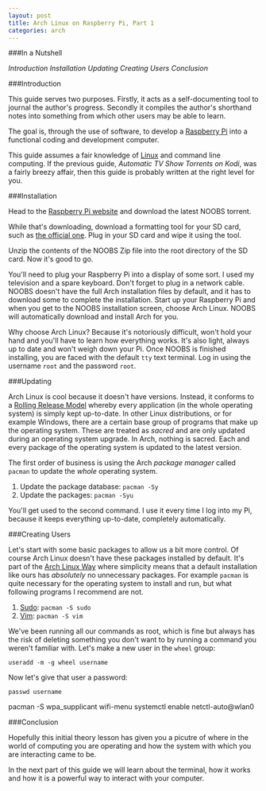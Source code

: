 ```yaml
---
layout: post
title: Arch Linux on Raspberry Pi, Part 1
categories: arch
---
```


###In a Nutshell

_Introduction_
_Installation_
_Updating_
_Creating Users_
_Conclusion_

###Introduction

This guide serves two purposes. Firstly, it acts as a self-documenting tool to journal the author's progress. Secondly it compiles the author's shorthand notes into something from which other users may be able to learn.

The goal is, through the use of software, to develop a [Raspberry Pi](http://www.raspberrypi.org/) into a functional coding and development computer.

This guide assumes a fair knowledge of [Linux](http://en.wikipedia.org/wiki/Linux) and command line computing. If the previous guide, _Automatic TV Show Torrents on Kodi_, was a fairly breezy affair, then this guide is probably written at the right level for you.

###Installation

Head to the [Raspberry Pi website](http://www.raspberrypi.org/downloads/) and download the latest NOOBS torrent.

While that's downloading, download a formatting tool for your SD card, such as [the official one](https://www.sdcard.org/downloads/formatter_4/). Plug in your SD card and wipe it using the tool.

Unzip the contents of the NOOBS Zip file into the root directory of the SD card. Now it's good to go.

You'll need to plug your Raspberry Pi into a display of some sort. I used my television and a spare keyboard. Don't forget to plug in a network cable. NOOBS doesn't have the full Arch installation files by default, and it has to download some to complete the installation. Start up your Raspberry Pi and when you get to the NOOBS installation screen, choose Arch Linux. NOOBS will automatically download and install Arch for you.

Why choose Arch Linux? Because it's notoriously difficult, won't hold your hand and you'll have to learn how everything works. It's also light, always up to date and won't weigh down your Pi. Once NOOBS is finished installing, you are faced with the default `tty` text terminal. Log in using the username `root` and the password `root`.

###Updating

Arch Linux is cool because it doesn't have versions. Instead, it conforms to a [Rolling Release Model](http://en.wikipedia.org/wiki/Rolling_release) whereby every application (in the whole operating system) is simply kept up-to-date. In other Linux distributions, or for example Windows, there are a certain base group of programs that make up the operating system. These are treated as _sacred_ and are only updated during an operating system upgrade. In Arch, nothing is sacred. Each and every package of the operating system is updated to the latest version.

The first order of business is using the Arch _package manager_ called `pacman` to update the _whole_ operating system.

1.  Update the package database: `pacman -Sy`
2.  Update the packages: `pacman -Syu`

You'll get used to the second command. I use it every time I log into my Pi, because it keeps everything up-to-date, completely automatically.

###Creating Users

Let's start with some basic packages to allow us a bit more control. Of course Arch Linux doesn't have these packages installed by default. It's part of the [Arch Linux Way](https://wiki.archlinux.org/index.php/Arch_Linux) where simplicity means that a default installation like ours has _absolutely_ no unnecessary packages. For example `pacman` is quite necessary for the operating system to install and run, but what following programs I recommend are not.

1.  [Sudo](https://en.wikipedia.org/wiki/Sudo): `pacman -S sudo`
2.  [Vim](https://en.wikipedia.org/wiki/Vim(text_editor)): `pacman -S vim`

We've been running all our commands as root, which is fine but always has the risk of deleting something you don't want to by running a command you weren't familiar with. Let's make a new user in the `wheel` group:

`useradd -m -g wheel username`

Now let's give that user a password:

`passwd username`



pacman -S wpa_supplicant
wifi-menu
systemctl enable netctl-auto@wlan0



###Conclusion

Hopefully this initial theory lesson has given you a picutre of where in the world of computing you are operating and how the system with which you are interacting came to be.

In the next part of this guide we will learn about the terminal, how it works and how it is a powerful way to interact with your computer.
